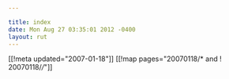 ```yaml
---

title: index
date: Mon Aug 27 03:35:01 2012 -0400
layout: rut
---
```


[[!meta updated="2007-01-18"]]
[[!map pages="20070118/* and ! 20070118/*/*"]]
